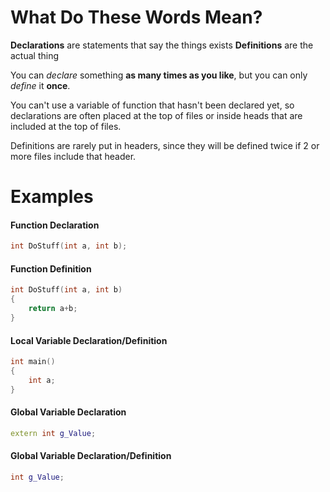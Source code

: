 
# What Do These Words Mean?

**Declarations** are statements that say the things exists
**Definitions** are the actual thing

You can *declare* something **as many times as you like**, but you can only *define* it **once**.

You can't use a variable of function that hasn't been declared yet, so declarations are often placed at the top of files or inside heads that are included at the top of files.

Definitions are rarely put in headers, since they will be defined twice if 2 or more files include that header.

# Examples

#### Function Declaration
```c++
int DoStuff(int a, int b);
```

#### Function Definition
```c++
int DoStuff(int a, int b)
{
	return a+b;
}
```

#### Local Variable Declaration/Definition
```c++
int main()
{
	int a;
}
```

#### Global Variable Declaration
```c++
extern int g_Value;
```

#### Global Variable Declaration/Definition
```c++
int g_Value;
```
